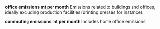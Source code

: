 

**office emissions mt per month**
Emissions related to buildings and offices, ideally excluding production facilities (printing presses for instance).

**commuting emissions mt per month**
Includes home office emissions
